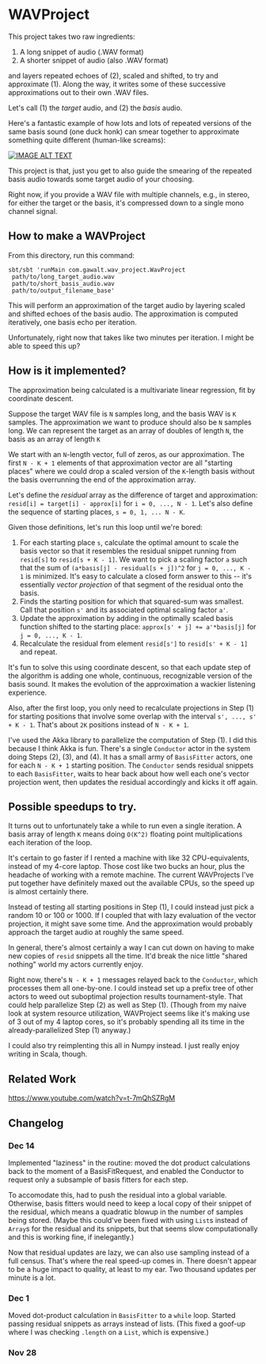 # WAVProject

This project takes two raw ingredients:

1. A long snippet of audio (.WAV format)
2. A shorter snippet of audio (also .WAV format)

and layers repeated echoes of (2), scaled and shifted,
to try and approximate (1).  Along the way, it writes
some of these successive approximations out to their
own .WAV files.

Let's call (1) the *target* audio, and (2) the *basis*
audio.

Here's a fantastic example of how lots and lots of
repeated versions of the same basis sound (one duck honk)
can smear together to approximate something quite
different (human-like screams):

[![IMAGE ALT TEXT](http://img.youtube.com/vi/nHc288IPFzk/0.jpg)](http://www.youtube.com/watch?v=nHc288IPFzk "Duck Army")

This project is that, just you get to also guide the smearing
of the repeated basis audio towards some target audio
of your choosing.

Right now, if you provide a WAV file with multiple channels,
e.g., in stereo, for either the target or the basis, it's
compressed down to a single mono channel signal.

## How to make a WAVProject

From this directory, run this command:

```
sbt/sbt 'runMain com.gawalt.wav_project.WavProject 
 path/to/long_target_audio.wav
 path/to/short_basis_audio.wav
 path/to/output_filename_base'
```

This will perform an approximation of the target audio by
layering scaled and shifted echoes of the basis audio.
The approximation is computed iteratively, one basis echo
per iteration.  

Unfortunately, right now that takes like two minutes per
iteration.  I might be able to speed this up?

## How is it implemented?

The approximation being calculated is a multivariate
linear regression, fit by coordinate descent.

Suppose the target WAV file is `N` samples long, and the
basis WAV is `K` samples.  The approximation we want to
produce should also be `N` samples long.  We can represent
the target as an array of doubles of length `N`, the basis
as an array of length `K`

We start with an `N`-length vector, full of zeros, as our
approximation.  The first `N - K + 1` elements of that
approximation vector are all "starting places" where we
could drop a scaled version of the `K`-length basis without
the basis overrunning the end of the approximation array.

Let's define the *residual* array as the difference of
target and approximation: `resid[i] = target[i] - approx[i]`
for `i = 0, ..., N - 1`.  Let's also define the sequence of
starting places, `s = 0, 1, ... N - K`.

Given those definitions, let's run this loop until we're bored:

1. For each starting place `s`, calculate the optimal amount
   to scale the basis vector so that it resembles the residual
   snippet running from `resid[s]` to `resid[s + K - 1]`.
   We want to pick a scaling factor `a` such that
   the sum of `(a*basis[j] - residual[s + j])^2` for
   `j = 0, ..., K - 1` is minimized.  It's easy to calculate
   a closed form answer to this -- it's essentially *vector
   projection* of that segment of the residual onto the basis.
2. Finds the starting position for which that squared-sum was
   smallest.  Call that position `s'` and its associated
   optimal scaling factor `a'`.
3. Update the approximation by adding in the optimally
   scaled basis function shifted to the starting place:
   `approx[s' + j] += a'*basis[j]` for `j = 0, ..., K - 1`.
4. Recalculate the residual from element `resid[s']` to
   `resid[s' + K - 1]` and repeat.

It's fun to solve this using coordinate descent, so that each
update step of the algorithm is adding one whole, continuous,
recognizable version of the basis sound.  It makes the evolution
of the approximation a wackier listening experience.

Also, after the first loop, you only need to recalculate
projections in Step (1) for starting positions that involve
some overlap with the interval `s', ..., s' + K - 1`.  That's
about `2K` positions instead of `N - K + 1`.

I've used the Akka library to parallelize the computation of
Step (1).  I did this because I think Akka is fun.  There's
a single `Conductor` actor in the system doing Steps (2),
(3), and (4).  It has a small army of `BasisFitter` actors,
one for each `N - K + 1` starting position.  The `Conductor`
sends residual snippets to each `BasisFitter`, waits to hear
back about how well each one's vector projection went, then
updates the residual accordingly and kicks it off again.

## Possible speedups to try.

It turns out to unfortunately take a while to run even a single
iteration.  A basis array of length `K` means doing `O(K^2)`
floating point multiplications each iteration of the loop.

It's certain to go faster if I rented a machine with like 32
CPU-equivalents, instead of my 4-core laptop.  Those cost
like two bucks an hour, plus the headache of working with
a remote machine.  The current WAVProjects I've put together
have definitely maxed out the available CPUs, so the speed
up is almost certainly there.

Instead of testing all starting positions in Step (1), I could
instead just pick a random 10 or 100 or 1000.  If I coupled that
with lazy evaluation of the vector projection, it might save
some time.  And the approximation would probably approach
the target audio at roughly the same speed.

In general, there's almost certainly a way I can cut
down on having to make new copies of `resid` snippets
all the time.  It'd break the nice little "shared nothing"
world my actors currently enjoy.

Right now, there's `N - K + 1` messages relayed back to
the `Conductor`, which processes them all one-by-one.
I could instead set up a prefix tree of other actors to
weed out suboptimal projection results tournament-style.
That could help parallelize Step (2) as well as Step (1).
(Though from my naive look at system resource utilization,
WAVProject seems like it's making use of 3 out of my 4
laptop cores, so it's probably spending all its time in
the already-parallelized Step (1) anyway.)

I could also try reimplenting this all in Numpy instead.
I just really enjoy writing in Scala, though.

## Related Work

https://www.youtube.com/watch?v=t-7mQhSZRgM

## Changelog

### Dec 14

Implemented "laziness" in the routine: moved the dot product
calculations back to the moment of a BasisFitRequest, and
enabled the Conductor to request only a subsample of basis
fitters for each step.

To accomodate this, had to push the residual into a global
variable.  Otherwise, basis fitters would need to keep a
local copy of their snippet of the residual, which means
a quadratic blowup in the number of samples being stored.
(Maybe this could've been fixed with using `List`s instead
of `Array`s for the residual and its snippets, but that seems
slow computationally and this is working fine, if inelegantly.)

Now that residual updates are lazy, we can also use sampling
instead of a full census.  That's where the real speed-up comes
in.  There doesn't appear to be a huge impact to quality,
at least to my ear.  Two thousand updates per minute is a lot.

[comment]: # (1 update: 9:02 AM)
[comment]: # (2 updates: 9:02 AM)
[comment]: # (4 updates: 9:02 AM)
[comment]: # (8 updates: 9:02 AM)
[comment]: # (16 updates: 9:02 AM)
[comment]: # (32 updates: 9:02 AM)
[comment]: # (64 updates: 9:02 AM)
[comment]: # (128 updates: 9:02 AM)
[comment]: # (256 updates: 9:02 AM)
[comment]: # (512 updates: 9:02 AM)
[comment]: # (1024 updates: 9:03 AM)
[comment]: # (2048 updates: 9:03 AM)
[comment]: # (4096 updates: 9:04 AM)
[comment]: # (8192 updates: 9:06 AM)
[comment]: # (16384 updates: 9:23 AM; laptop fell asleep)
[comment]: # (32768 updates: 9:32 AM)
[comment]: # (65536 updates: 9:47 AM)
[comment]: # (131072 updates: 10:15 AM)
[comment]: # (262144 updates: 11:12 AM)
[comment]: # (524288 updates: 1:05 PM)
[comment]: # (1048576 updates: 4:49 PM)


### Dec 1

Moved dot-product calculation in `BasisFitter` to a `while` loop.
Started passing residual snippets as arrays instead of lists.
(This fixed a goof-up where I was checking `.length` on a
`List`, which is expensive.)

[comment]: # (Second run)

[comment]: # (1 update: 10:01 PM)
[comment]: # (2 updates: 10:01 PM)
[comment]: # (4 updates: 10:01 PM)
[comment]: # (8 updates: 10:02 PM)
[comment]: # (16 updates: 10:02 PM)
[comment]: # (32 updates: 10:04 PM)
[comment]: # (64 updates: 10:06 PM)
[comment]: # (128 updates: 10:12 PM)
[comment]: # (256 updates: 10:23 PM)
[comment]: # (512 updates: 10:46 PM)
[comment]: # (1024 updates: 11:29 PM)

### Nov 28


[comment]: # (First run went slow:)

[comment]: # (1 update: 9:52 PM)
[comment]: # (2 updates: 9:54 PM)
[comment]: # (4 updates: 9:58 PM)
[comment]: # (8 updates: 10:04 PM)
[comment]: # (16 updates: 10:18 PM)
[comment]: # (32 updates: 10:43 PM)
[comment]: # (64 updates: 11:35 PM)
[comment]: # (128 updates: 1:15 AM)
[comment]: # (256 updates: 4:31 AM)
[comment]: # (512 updates: 11:10 AM)
[comment]: # (1024 updates: 12:16 AM)

